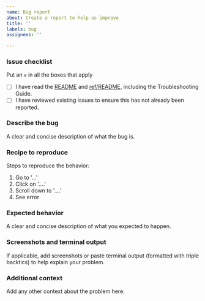 ```yaml
---
name: Bug report
about: Create a report to help us improve
title: ''
labels: bug
assignees: ''

---
```


### Issue checklist
Put an `x` in all the boxes that apply

- [ ] I have read the [README](https://github.com/NOAA-GSL/SENA-c_sw/blob/develop/README.md) and [ref/README](https://github.com/NOAA-GSL/SENA-c_sw/blob/develop/ref/README.md), including the Troubleshooting Guide.
- [ ] I have reviewed existing issues to ensure this has not already been reported.

### Describe the bug

A clear and concise description of what the bug is.

### Recipe to reproduce

Steps to reproduce the behavior:
1. Go to '...'
2. Click on '....'
3. Scroll down to '....'
4. See error

### Expected behavior

A clear and concise description of what you expected to happen.

### Screenshots and terminal output

If applicable, add screenshots or paste terminal output (formatted with triple backtics) to help explain your problem.

### Additional context

Add any other context about the problem here.
